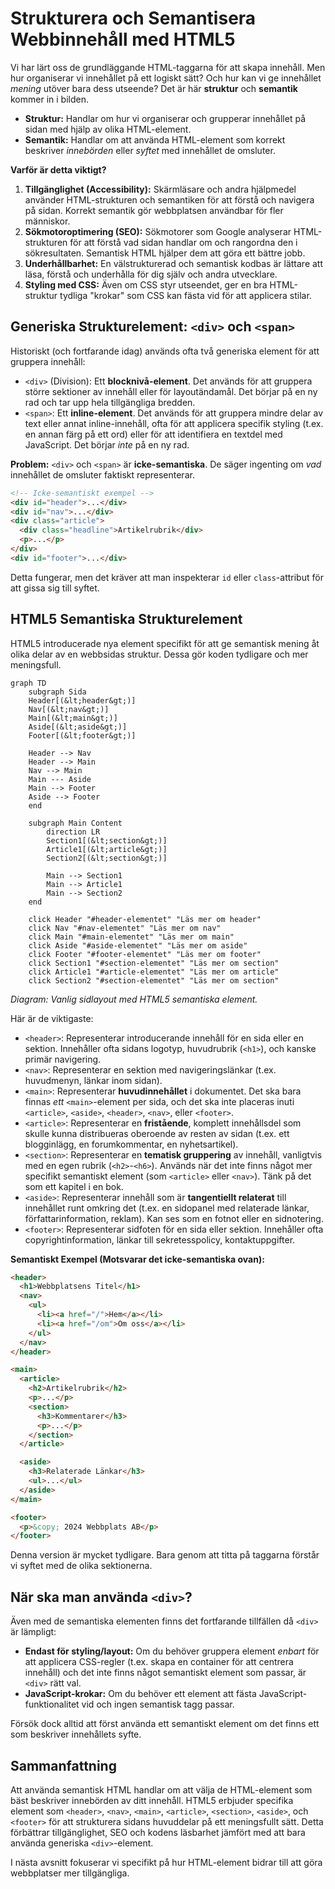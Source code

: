 # Strukturera och Semantisera Webbinnehåll med HTML5

Vi har lärt oss de grundläggande HTML-taggarna för att skapa innehåll. Men hur organiserar vi innehållet på ett logiskt sätt? Och hur kan vi ge innehållet *mening* utöver bara dess utseende? Det är här **struktur** och **semantik** kommer in i bilden.

*   **Struktur:** Handlar om hur vi organiserar och grupperar innehållet på sidan med hjälp av olika HTML-element.
*   **Semantik:** Handlar om att använda HTML-element som korrekt beskriver *innebörden* eller *syftet* med innehållet de omsluter.

**Varför är detta viktigt?**

1.  **Tillgänglighet (Accessibility):** Skärmläsare och andra hjälpmedel använder HTML-strukturen och semantiken för att förstå och navigera på sidan. Korrekt semantik gör webbplatsen användbar för fler människor.
2.  **Sökmotoroptimering (SEO):** Sökmotorer som Google analyserar HTML-strukturen för att förstå vad sidan handlar om och rangordna den i sökresultaten. Semantisk HTML hjälper dem att göra ett bättre jobb.
3.  **Underhållbarhet:** En välstrukturerad och semantisk kodbas är lättare att läsa, förstå och underhålla för dig själv och andra utvecklare.
4.  **Styling med CSS:** Även om CSS styr utseendet, ger en bra HTML-struktur tydliga "krokar" som CSS kan fästa vid för att applicera stilar.

## Generiska Strukturelement: `<div>` och `<span>`

Historiskt (och fortfarande idag) används ofta två generiska element för att gruppera innehåll:

*   `<div>` (Division): Ett **blocknivå-element**. Det används för att gruppera större sektioner av innehåll eller för layoutändamål. Det börjar på en ny rad och tar upp hela tillgängliga bredden.
*   `<span>`: Ett **inline-element**. Det används för att gruppera mindre delar av text eller annat inline-innehåll, ofta för att applicera specifik styling (t.ex. en annan färg på ett ord) eller för att identifiera en textdel med JavaScript. Det börjar *inte* på en ny rad.

**Problem:** `<div>` och `<span>` är **icke-semantiska**. De säger ingenting om *vad* innehållet de omsluter faktiskt representerar.

```html
<!-- Icke-semantiskt exempel -->
<div id="header">...</div>
<div id="nav">...</div>
<div class="article">
  <div class="headline">Artikelrubrik</div>
  <p>...</p>
</div>
<div id="footer">...</div>
```

Detta fungerar, men det kräver att man inspekterar `id` eller `class`-attribut för att gissa sig till syftet.

## HTML5 Semantiska Strukturelement

HTML5 introducerade nya element specifikt för att ge semantisk mening åt olika delar av en webbsidas struktur. Dessa gör koden tydligare och mer meningsfull.

```mermaid
graph TD
    subgraph Sida
    Header[(&lt;header&gt;)]
    Nav[(&lt;nav&gt;)]
    Main[(&lt;main&gt;)]
    Aside[(&lt;aside&gt;)]
    Footer[(&lt;footer&gt;)]

    Header --> Nav
    Header --> Main
    Nav --> Main
    Main --- Aside
    Main --> Footer
    Aside --> Footer
    end

    subgraph Main Content
        direction LR
        Section1[(&lt;section&gt;)]
        Article1[(&lt;article&gt;)]
        Section2[(&lt;section&gt;)]

        Main --> Section1
        Main --> Article1
        Main --> Section2
    end

    click Header "#header-elementet" "Läs mer om header"
    click Nav "#nav-elementet" "Läs mer om nav"
    click Main "#main-elementet" "Läs mer om main"
    click Aside "#aside-elementet" "Läs mer om aside"
    click Footer "#footer-elementet" "Läs mer om footer"
    click Section1 "#section-elementet" "Läs mer om section"
    click Article1 "#article-elementet" "Läs mer om article"
    click Section2 "#section-elementet" "Läs mer om section"
```
*Diagram: Vanlig sidlayout med HTML5 semantiska element.* 

Här är de viktigaste:

*   `<header>`: Representerar introducerande innehåll för en sida eller en sektion. Innehåller ofta sidans logotyp, huvudrubrik (`<h1>`), och kanske primär navigering.
*   `<nav>`: Representerar en sektion med navigeringslänkar (t.ex. huvudmenyn, länkar inom sidan).
*   `<main>`: Representerar **huvudinnehållet** i dokumentet. Det ska bara finnas *ett* `<main>`-element per sida, och det ska inte placeras inuti `<article>`, `<aside>`, `<header>`, `<nav>`, eller `<footer>`.
*   `<article>`: Representerar en **fristående**, komplett innehållsdel som skulle kunna distribueras oberoende av resten av sidan (t.ex. ett blogginlägg, en forumkommentar, en nyhetsartikel).
*   `<section>`: Representerar en **tematisk gruppering** av innehåll, vanligtvis med en egen rubrik (`<h2>`-`<h6>`). Används när det inte finns något mer specifikt semantiskt element (som `<article>` eller `<nav>`). Tänk på det som ett kapitel i en bok.
*   `<aside>`: Representerar innehåll som är **tangentiellt relaterat** till innehållet runt omkring det (t.ex. en sidopanel med relaterade länkar, författarinformation, reklam). Kan ses som en fotnot eller en sidnotering.
*   `<footer>`: Representerar sidfoten för en sida eller sektion. Innehåller ofta copyrightinformation, länkar till sekretesspolicy, kontaktuppgifter.

**Semantiskt Exempel (Motsvarar det icke-semantiska ovan):**

```html
<header>
  <h1>Webbplatsens Titel</h1>
  <nav>
    <ul>
      <li><a href="/">Hem</a></li>
      <li><a href="/om">Om oss</a></li>
    </ul>
  </nav>
</header>

<main>
  <article>
    <h2>Artikelrubrik</h2>
    <p>...</p>
    <section>
      <h3>Kommentarer</h3>
      <p>...</p>
    </section>
  </article>

  <aside>
    <h3>Relaterade Länkar</h3>
    <ul>...</ul>
  </aside>
</main>

<footer>
  <p>&copy; 2024 Webbplats AB</p>
</footer>
```

Denna version är mycket tydligare. Bara genom att titta på taggarna förstår vi syftet med de olika sektionerna.

## När ska man använda `<div>`?

Även med de semantiska elementen finns det fortfarande tillfällen då `<div>` är lämpligt:

*   **Endast för styling/layout:** Om du behöver gruppera element *enbart* för att applicera CSS-regler (t.ex. skapa en container för att centrera innehåll) och det inte finns något semantiskt element som passar, är `<div>` rätt val.
*   **JavaScript-krokar:** Om du behöver ett element att fästa JavaScript-funktionalitet vid och ingen semantisk tagg passar.

Försök dock alltid att först använda ett semantiskt element om det finns ett som beskriver innehållets syfte.

## Sammanfattning

Att använda semantisk HTML handlar om att välja de HTML-element som bäst beskriver innebörden av ditt innehåll. HTML5 erbjuder specifika element som `<header>`, `<nav>`, `<main>`, `<article>`, `<section>`, `<aside>`, och `<footer>` för att strukturera sidans huvuddelar på ett meningsfullt sätt. Detta förbättrar tillgänglighet, SEO och kodens läsbarhet jämfört med att bara använda generiska `<div>`-element.

I nästa avsnitt fokuserar vi specifikt på hur HTML-element bidrar till att göra webbplatser mer tillgängliga.
